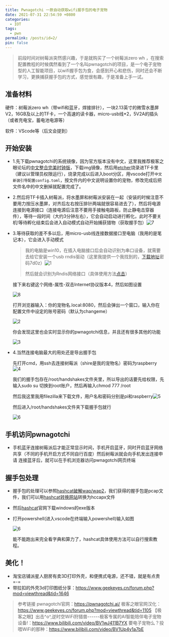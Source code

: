 ```yaml
---
title: Pwnagotchi 一款自动获取wifi握手包的电子宠物
date: 2021-07-31 22:54:59 +0800
categories:
  - IOT
tags:
  - pwn
permalink: /posts/id=2/
pin: false
---
```

> 前段时间对树莓派突然感兴趣，于是就购买了一个树莓派zero wh ，在搜索配置教程的时候偶然看到了一个名叫pwnagotchi的项目，是一个电子宠物型的人工智能项目，以wifi握手包为食，会感到开心和悲伤，同时还会不断学习，更换捕获握手包的方式，感觉很有趣，于是准备上手一试。

## 准备材料

硬件：树莓派zero wh（带wifi和蓝牙，焊接排针），一块2.13英寸的微雪水墨屏V2，16GB及以上的TF卡，一个高速的读卡器，micro-usb线*2，5V2A的插头（或者充电宝，蓄电池电源等）

软件：VScode等（后文会提到）

## 开始安装

+ 1.先下载pwnagotchi的系统镜像，因为官方版本没有中文，这里我推荐极客之眼论坛的[中文整合完美时钟版](https://www.geekeyes.cn/forum.php?mod=viewthread&tid=1783)，下载img镜像，然后用[etcher](https://www.balena.io/etcher/)烧录进TF卡里（建议以管理员权限运行），烧录完成以后进入boot分区，用vscode打开`中文新装引导配置config.toml`，按文件内的中文说明设置你的宠物，修改完成后把文件名中的中文删掉就配置完成了。

+ 2.然后将TF卡插入树莓派，将水墨屏和树莓派安装在一起（安装的时候注意不要用力按压水墨屏，对齐后左右按压排针两端就很容易进去了），然后将电源连接到电源接口（连接电源后注意不要用手接触电路板，防止静电击穿器件），等待一段时间（大约3分钟左右），它会自动启动进行孵化，此时不要关机!等待孵化结束后会进入自动模式自动开始捕获猎物（获取握手包）![7](https://e4l4pic.oss-cn-beijing.aliyuncs.com/img/a6d394231e6fe.jpg)

+ 3.等待获取的差不多以后，用micro-usb线连接数据接口至电脑（我用的是笔记本），它会进入手动模式

  > 我的电脑是win10，在插入电脑接口后会自动识别为串口设备，就需要去给它安装一个usb rndis驱动（这里我提供一个我找到的，[下载地址](https://wws.lanzous.com/iXjElmh7bhe)密码7d0z）![1](https://e4l4pic.oss-cn-beijing.aliyuncs.com/img/4aca0738e0513.png)
  >
  > 然后就会识别为Rndis网络接口（具体使用方法[点击](https://blog.csdn.net/vivian_ll/article/details/78261663?utm_medium=distribute.pc_relevant.none-task-blog-baidujs_baidulandingword-6&spm=1001.2101.3001.4242)）

  接下来右键这个网络-属性-双击Internet协议版本4，然后如图设置

  ![8](https://e4l4pic.oss-cn-beijing.aliyuncs.com/img/290f9813dc1e6.png)

  打开浏览器输入：你的宠物名.local:8080，然后会弹出一个窗口，输入你在配置文件中设定的账号密码（默认为changeme）

  ![2](https://e4l4pic.oss-cn-beijing.aliyuncs.com/img/77ce937175f05.png)

  你会发现这里也会实时显示你的pwnagotchi信息，并且还有很多其他的功能

  ![3](https://e4l4pic.oss-cn-beijing.aliyuncs.com/img/a23f2f9b475e9.png)

+ 4.当然连接电脑最大的用处还是导出握手包

  先打开cmd，用ssh去连接树莓派（shire是我的宠物名）密码为raspberry![4](https://e4l4pic.oss-cn-beijing.aliyuncs.com/img/3a984a3a72d60.png)

  我们的握手包存在/root/handshakes文件夹里，所以导出的话要先给权限，先输入sudo su 切换到root账户，然后再输入chmod 777 /root

  然后我这里我用filezilla来下载文件，用户名和密码分别是pi和raspberry![5](https://e4l4pic.oss-cn-beijing.aliyuncs.com/img/a13674caa67f3.png)

  然后进入/root/handshakes文件夹下载握手包就行

  ![6](https://e4l4pic.oss-cn-beijing.aliyuncs.com/img/770a3cda43d18.png)

## 手机访问pwnagotchi

+ 手机蓝牙连接树莓派后才能正常显示时间，手机开启蓝牙，同时开启蓝牙网络共享（不同的手机开启方式不同自行百度）然后树莓派就会向手机发出连接申请
  连接蓝牙后，就可以在手机浏览器访问pwnagotchi网页终端

## 握手包处理

+ 握手包的处理可以参照[hashcat破解wap/wap2](https://hashcat.net/wiki/doku.php?id=cracking_wpawpa2)，我们获得的握手包是pcap文件，我们可以用[hashcat转换网站](https://hashcat.net/cap2hccapx/)转换为hccapx文件
+ 然后[hashcat](https://hashcat.net/hashcat/)官网下载windows的exe版本
+ 打开powershell(进入vscode在终端输入powershell)输入如图
  
  ![6](https://e4l4pic.oss-cn-beijing.aliyuncs.com/img/f5aee89f27db2.png)

  能不能跑出来完全看字典和算力了，hashcat具体使用方法可以自行搜索教程。

## 美化！

+ 淘宝店铺派星人厨房有卖3D打印外壳，和便携式电源，还不错，就是有点贵=-=
+ 带拉扣的外壳3d打印图纸分享：https://www.geekeyes.cn/forum.php?mod=viewthread&tid=1646

> 参考链接
> pwnagotchi官网：https://pwnagotchi.ai/
> 极客之眼官网汉化：https://www.geekeyes.cn/forum.php?mod=viewthread&tid=1105
> 【极客之眼】出击^o^,逆时空WiFi狩猎兽------极客专属的AI智能陪伴电子宠物设备!：https://www.bilibili.com/video/BV1wJ411B7YX
> 要电子宠物么？投喂WiFi的那种：https://www.bilibili.com/video/BV1Up4y1a7bE













